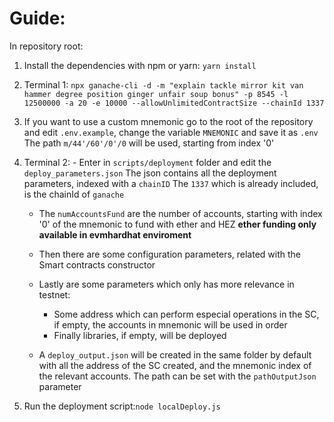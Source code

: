 # Guide:

In repository root:

1. Install the dependencies with npm or yarn: `yarn install`

2. Terminal 1: `npx ganache-cli -d -m "explain tackle mirror kit van hammer degree position ginger unfair soup bonus" -p 8545 -l 12500000 -a 20 -e 10000 --allowUnlimitedContractSize --chainId 1337`

3. If you want to use a custom mnemonic go to the root of the repository and edit `.env.example`, change the variable `MNEMONIC` and save it as `.env`
   The path `m/44'/60'/0'/0` will be used, starting from index '0'

4. Terminal 2: - Enter in `scripts/deployment` folder and edit the `deploy_parameters.json`
   The json contains all the deployment parameters, indexed with a `chainID`
   The `1337` which is already included, is the chainId of `ganache`

   - The `numAccountsFund` are the number of accounts, starting with index '0' of the mnemonic to fund with ether and HEZ **ether funding only available in evmhardhat enviroment**
   - Then there are some configuration parameters, related with the Smart contracts constructor
   - Lastly are some parameters which only has more relevance in testnet:

     - Some address which can perform especial operations in the SC, if empty, the accounts in mnemonic will be used in order
     - Finally libraries, if empty, will be deployed

   - A `deploy_output.json` will be created in the same folder by default with all the address of the SC created, and the mnemonic index of the relevant accounts. The path can be set with the `pathOutputJson` parameter

5. Run the deployment script:`node localDeploy.js`
